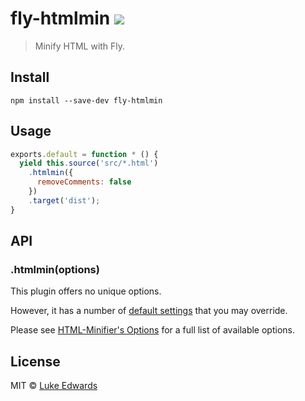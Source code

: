 # fly-htmlmin [![][travis-badge]][travis-link]

> Minify HTML with Fly.

## Install

```
npm install --save-dev fly-htmlmin
```

## Usage

```js
exports.default = function * () {
  yield this.source('src/*.html')
    .htmlmin({
      removeComments: false
    })
    .target('dist');
}
```

## API

### .htmlmin(options)

This plugin offers no unique options. 

However, it has a number of [default settings](config.js) that you may override.

Please see [HTML-Minifier's Options](https://github.com/kangax/html-minifier#options-quick-reference) for a full list of available options.

## License

MIT © [Luke Edwards](https://lukeed.com)

[travis-link]:  https://travis-ci.org/lukeed/fly-htmlmin
[travis-badge]: http://img.shields.io/travis/lukeed/fly-htmlmin.svg?style=flat-square
